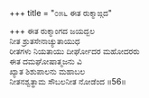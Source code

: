 +++
title = "೦೫೬ ಈತ ರುಕ್ಮಾಙ್ಗದ"

+++
ಈತ ರುಕ್ಮಾಂಗದ ಜಯದ್ಬಲ  
ನೀತ ಶ್ರುತಸೇನಾಚ್ಯುತಾಯುಧ  
ರೀತಗಳು ನಿಯತಾಯು ದೀರ್ಘೋದರ ಮಹೋದರರು   
ಈತ ದಮಘೋಷಾತ್ಮಜನು ವಿ  
ಖ್ಯಾತ ಶಿಶುಪಾಲನು ಮಹಾಬಲ  
ನೀತನಶ್ವತ್ಥಾಮ ಸೌಬಲನೀತ ನೋಡೆಂದ     ॥56॥
